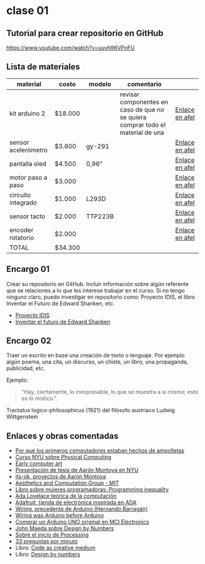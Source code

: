 # clase 01

## Tutorial para crear repositorio en GitHub

<https://www.youtube.com/watch?v=uuvh96VPnFU>

## Lista de materiales

| material            | costo   | modelo  | comentario                                                                      |                                                                                                |
|---------------------|---------|---------|---------------------------------------------------------------------------------|------------------------------------------------------------------------------------------------|
| kit arduino 2       | $18.000 |         | revisar componentes en caso de que no se quiera comprar todo el material de una | [Enlace en afel](https://afel.cl/products/kit-inicial-arduino-version-2?_pos=3&_sid=c04d9eed6&_ss=r)             |
| sensor acelerómetro |  $3.800 | gy-291  |                                                                                 | [Enlace en afel](https://afel.cl/products/sensor-acelerometro-gy-291-adxl345-3-ejes?_pos=6&_sid=d5ec1123b&_ss=r) |
| pantalla oled       |  $4.500 | 0,96"   |                                                                                 | [Enlace en afel](https://afel.cl/products/pantalla-lcd-oled-azul-y-amarillo-0-96?_pos=26&_sid=fd5d32b8c&_ss=r)   |
| motor paso a paso   |  $3.000 |         |                                                                                 | [Enlace en afel](https://afel.cl/products/mini-motor-paso-a-paso-driver-board-uln2003)                           |
| circuito integrado  |  $1.000 | L293D   |                                                                                 | [Enlace en afel](https://afel.cl/products/chips-l293d-driver-motor-puente-h?_pos=1&_sid=b07869795&_ss=r)         |
| sensor tacto        |  $2.000 | TTP223B |                                                                                 | [Enlace en afel](https://afel.cl/products/sensor-capacitivo-touch-ttp223b?_pos=1&_sid=e94488b59&_ss=r)           |
| encoder rotatorio   |  $2.000 |         |                                                                                 | [Enlace en afel](https://afel.cl/products/encoder-rotatorio-ky-040-360-grados?_pos=1&_sid=bc31a0ec2&_ss=r)       |
| TOTAL               | $34.300 |         |                                                                                 |                                                                                                |



## Encargo 01

Crear su repositorio en GitHub. Incluir información sobre algún referente que se relaciones a lo que les interese trabajar en el curso. Si no tengo ninguno claro, puedo investigar en repositorio como: Proyecto IDIS, el libro Inventar el Futuro de Edward Shanken, etc.

- [Proyecto IDIS](https://proyectoidis.org/)
- [Inventar el futuro de Edward Shanken](../libros/shanken_inventar-el-futuro_arte_elec_nm_2013.pdf)

## Encargo 02 

Traer un escrito en base una creación de texto o lenguaje. Por ejemplo algún poema, una cita, un discurso, un chiste, un libro, una propaganda, publicidad, etc.

Ejemplo: 

> "Hay, ciertamente, lo inexpresable, lo
que se muestra a si mismo; esto es lo
místico.". 

Tractatus logico-philosophicus (1921) del filósofo austriaco Ludwig Wittgenstein

## Enlaces y obras comentadas

- [Por qué los primeros computadores estaban hechos de ampolletas](https://www.youtube.com/watch?v=FU_YFpfDqqA)
- [Curso NYU sobre Physical Computing](https://itp.nyu.edu/physcomp/syllabus-fall-2025/)
- [Early computer art](https://www.amygoodchild.com/blog/computer-art-50s-and-60s)
- [Presentación de tesis de Aarón Montoya en NYU](https://vimeo.com/216762164)
- [its-ok, proyectos de Aarón Montoya](https://github.com/montoyamoraga/its-ok)
- [Aesthetics and Computation Group - MIT](https://acg.media.mit.edu/)
- [Libro sobre mujeres programadoras: Programming inequality](https://mitpress.mit.edu/9780262535182/programmed-inequality/)
- [Ada Lovelace teórica de la computación](https://es.wikipedia.org/wiki/Ada_Lovelace)
- [Adafruit, tienda de electrónica inspirada en ADA](https://www.adafruit.com/)
- [Wiring, precedente de Arduino (Hernando Barragán)](https://wiring.org.co/hardware/)
- [Wiring was Arduino before Arduino](https://hackaday.com/2016/03/04/wiring-was-arduino-before-arduino/)
- [Comprar un Arduino UNO original en MCI Electronics](https://mcielectronics.cl/shop/product/arduino-uno-r3-arduino-10230/)
- [John Maeda sobre Design by Numbers](https://maeda.pm/2017/12/01/design-by-numbers-in-2017/)
- [Sobre el inicio de Processing](https://www.benfry.com/writing/archives/513/)
- [33 preguntas por minuto](https://www.lozano-hemmer.com/33_questions_per_minute.php)
- Libro: [Code as creative medium](.https://drive.google.com/file/d/1nINNHaT2K8J4e0vC1CEPemVNpAJVJPi5/view?usp=drive_link)
- Libro: [Design by numbers](https://drive.google.com/file/d/1gRUwAL6cci78FcL1kKONHiHr-ph3x2XX/view?usp=drive_link)
